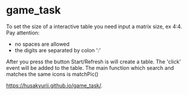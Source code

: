 # game_task
To set the size of a interactive table you need input a matrix size, ex 4:4.
Pay attention:
  - no spaces are allowed 
  - the digits  are separated by colon ':'
  
After you press the button Start/Refresh is will create a table.
The 'click' event will be added to the table.
The main function which search and matches the same icons is matchPic()

https://husakyurii.github.io/game_task/.
